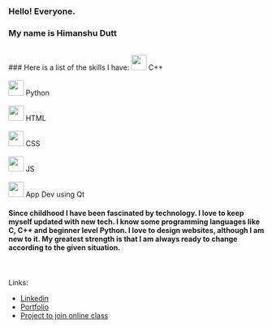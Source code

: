 ### Hello! Everyone.
### My name is **Himanshu Dutt**
<br>
### Here is a list of the skills I have:
<img src="https://user-images.githubusercontent.com/37894863/151707646-0771bdbc-e0fb-4b45-8009-47e975b79136.png" style="width:30px; height:30px;"/>  C++ <br> <br>
<img src="https://user-images.githubusercontent.com/37894863/151707817-16b218bc-ffdd-4d56-a28c-04a312a81c4d.png" style="width:30px; height:30px;"/>  Python <br> <br>
<img src="https://user-images.githubusercontent.com/37894863/151707959-ac9d0311-a063-4614-b21a-ef836811db03.png" style="width:30px; height:30px;"/>  HTML   <br> <br>
<img src="https://user-images.githubusercontent.com/37894863/151707987-7ef0c277-dfd1-47d7-bccf-6fe5bb9107c9.png" style="width:30px; height:30px;"/>  CSS   <br> <br>
<img src="https://user-images.githubusercontent.com/37894863/151708007-353365ac-3a4b-4617-8199-3965fb7020e3.png" style="width:30px; height:30px;"/>  JS   <br> <br>
<img src="https://user-images.githubusercontent.com/37894863/151708024-d33ddd76-8dda-4251-ad1e-0a3cf62f58ed.png" style="width:30px; height:30px;"/>  App Dev using Qt   <br>

#### Since childhood I have been fascinated by technology. I love to keep myself updated with new tech. I know some programming languages like C, C++ and beginner level Python. I love to design websites, although I am new to it. My greatest strength is that I am always ready to change according to the given situation.

<br> <br>
Links:
- [Linkedin](https://www.linkedin.com/in/himanshu-dutt-702b72200/)
- [Portfolio](https://mylordhitshard.github.io/inexpugnable)
- [Project to join online class](https://mylordhitshard.github.io/CS411)

